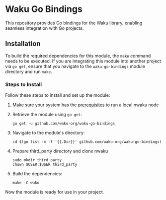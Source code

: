 # Waku Go Bindings

This repository provides Go bindings for the Waku library, enabling seamless integration with Go projects.

## Installation

To build the required dependencies for this module, the `make` command needs to be executed. If you are integrating this module into another project via `go get`, ensure that you navigate to the `waku-go-bindings` module directory and run `make`.

### Steps to Install

Follow these steps to install and set up the module:

1. Make sure your system has the [prerequisites](https://docs.waku.org/guides/nwaku/build-source#prerequisites) to run a local nwaku node

2. Retrieve the module using `go get`:
   ```
   go get -u github.com/waku-org/waku-go-bindings
   ```
3. Navigate to the module's directory:
   ```
   cd $(go list -m -f '{{.Dir}}' github.com/waku-org/waku-go-bindings)
   ```
4. Prepare third_party directory and clone nwaku
   ```
   sudo mkdir third_party
   chown $USER:$USER third_party
   ```
4. Build the dependencies:
   ```
   make -C waku
   ```

Now the module is ready for use in your project.
